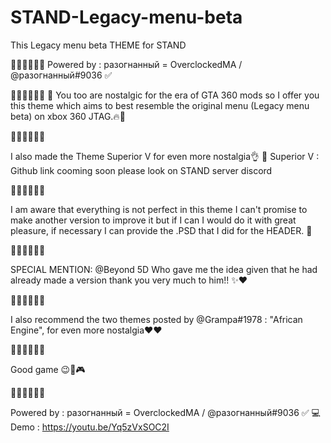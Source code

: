 # STAND-Legacy-menu-beta
This Legacy menu beta THEME for STAND

🚧🚧🚧🚧🚧🚧
Powered by :  разогнанный = OverclockedMA / @разогнанный#9036 ✅

🚧🚧🚧🚧🚧🚧
💎 You too are nostalgic for the era of GTA 360 mods so I offer you this theme which aims to best resemble the original menu (Legacy menu beta) on xbox 360 JTAG.🔥🧨

🚧🚧🚧🚧🚧🚧

I also made the Theme Superior V for even more nostalgia👌
💎 Superior V : Github link cooming soon please look on STAND server discord

🚧🚧🚧🚧🚧🚧

I am aware that everything is not perfect in this theme I can't promise to make another version to improve it but if I can I would do it with great pleasure, if necessary I can provide the .PSD that I did for the HEADER. 🐍

🚧🚧🚧🚧🚧🚧

SPECIAL MENTION: @Beyond 5D  Who gave me the idea given that he had already made a version thank you very much to him!! ✨❤️

🚧🚧🚧🚧🚧🚧

I also recommend the two themes posted by @Grampa#1978  : "African Engine", for even more nostalgia❤️❤️

🚧🚧🚧🚧🚧🚧

Good game  😉🚀🎮

🚧🚧🚧🚧🚧🚧

Powered by :  разогнанный = OverclockedMA / @разогнанный#9036 ✅
💻 Demo : https://youtu.be/Yq5zVxSOC2I
